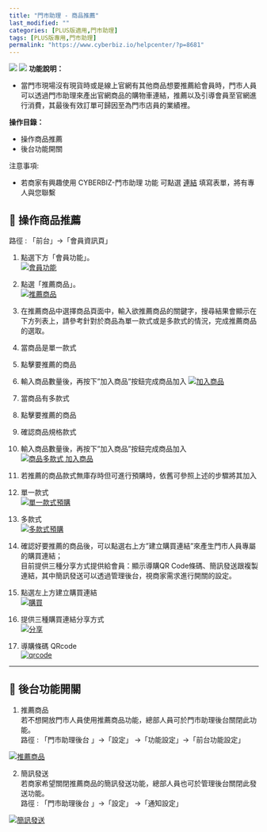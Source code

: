 ```yaml
---
title: "門市助理 - 商品推薦"
last_modified: ""
categories: [PLUS版適用,門市助理]
tags: [PLUS版專用,門市助理]
permalink: "https://www.cyberbiz.io/helpcenter/?p=8681"
---
```


![](https://www.cyberbiz.io/support/wp-content/uploads/門市助理.png)
![](https://www.cyberbiz.io/helpcenter/wp-content/uploads/PLUS版3.png)
**功能說明：**  

* 當門市現場沒有現貨時或是線上官網有其他商品想要推薦給會員時，門市人員可以透過門市助理來產出官網商品的購物車連結，推薦以及引導會員至官網進行消費，其最後有效訂單可歸因至為門市店員的業績裡。

**操作目錄：**

* 操作商品推薦
* 後台功能開關

注意事項:  

* 若商家有興趣使用 CYBERBIZ-門市助理 功能 可點選 [連結](https://docs.google.com/forms/d/e/1FAIpQLScAzqU3OckpsS-XBy3yvioKksDBazronFTuEl_RBonxCATHaQ/viewform) 填寫表單，將有專人與您聯繫

## 📌 操作商品推薦


路徑 :  「前台」→「會員資訊頁」  


1. 點選下方「會員功能」。  
[![會員功能](https://www.cyberbiz.io/support/wp-content/uploads/門市助理-商品推薦01.png)](https://www.cyberbiz.io/support/wp-content/uploads/門市助理-商品推薦01.png)



2. 點選「推薦商品」。  
[![推薦商品](https://www.cyberbiz.io/support/wp-content/uploads/門市助理-商品推薦02.png)](https://www.cyberbiz.io/support/wp-content/uploads/門市助理-商品推薦02.png)



3. 在推薦商品中選擇商品頁面中，輸入欲推薦商品的關鍵字，搜尋結果會顯示在下方列表上，請參考針對於商品為單一款式或是多款式的情況，完成推薦商品的選取。  


1. 當商品是單一款式 
1. 點擊要推薦的商品
2. 輸入商品數量後，再按下”加入商品”按鈕完成商品加入
[![加入商品](https://www.cyberbiz.io/support/wp-content/uploads/門市助理-商品推薦03.png)](https://www.cyberbiz.io/support/wp-content/uploads/門市助理-商品推薦03.png)

2. 當商品有多款式 
1. 點擊要推薦的商品
2. 確認商品規格款式
3. 輸入商品數量後，再按下”加入商品”按鈕完成商品加入
[![商品多款式 加入商品](https://www.cyberbiz.io/support/wp-content/uploads/門市助理-商品推薦04.png)](https://www.cyberbiz.io/support/wp-content/uploads/門市助理-商品推薦04.png)



4. 若推薦的商品款式無庫存時但可進行預購時，依舊可參照上述的步驟將其加入 
1. 單一款式  
[![單一款式預購](https://www.cyberbiz.io/support/wp-content/uploads/門市助理-商品推薦05.png)](https://www.cyberbiz.io/support/wp-content/uploads/門市助理-商品推薦05.png)



2. 多款式  
[![多款式預購](https://www.cyberbiz.io/support/wp-content/uploads/門市助理-商品推薦06.png)](https://www.cyberbiz.io/support/wp-content/uploads/門市助理-商品推薦06.png)





5. 確認好要推薦的商品後，可以點選右上方”建立購買連結”來產生門市人員專屬的購買連結；  
目前提供三種分享方式提供給會員：顯示導購QR Code條碼、簡訊發送跟複製連結，其中簡訊發送可以透過管理後台，視商家需求進行開關的設定。  


1. 點選左上方建立購買連結  
[![購買](https://www.cyberbiz.io/support/wp-content/uploads/門市助理-商品推薦07.png)](https://www.cyberbiz.io/support/wp-content/uploads/門市助理-商品推薦07.png)



2. 提供三種購買連結分享方式  
[![分享](https://www.cyberbiz.io/support/wp-content/uploads/門市助理-商品推薦08.png)](https://www.cyberbiz.io/support/wp-content/uploads/門市助理-商品推薦08.png)



3. 導購條碼 QRcode  
[![qrcode](https://www.cyberbiz.io/support/wp-content/uploads/門市助理-商品推薦09.png)](https://www.cyberbiz.io/support/wp-content/uploads/門市助理-商品推薦09.png)





* * *

## 📌 後台功能開關



1. 推薦商品  
若不想開放門市人員使用推薦商品功能，總部人員可於門市助理後台關閉此功能。  
路徑 : 「門市助理後台 」→「設定」 →「功能設定」→「前台功能設定」  

[![推薦商品](https://www.cyberbiz.io/support/wp-content/uploads/門市助理-商品推薦10.png)](https://www.cyberbiz.io/support/wp-content/uploads/門市助理-商品推薦10.png)



2. 簡訊發送  
若商家希望關閉推薦商品的簡訊發送功能，總部人員也可於管理後台關閉此發送功能。  
路徑 : 「門市助理後台 」→「設定」 →「通知設定」  

[![簡訊發送](https://www.cyberbiz.io/support/wp-content/uploads/門市助理-商品推薦11.png)](https://www.cyberbiz.io/support/wp-content/uploads/門市助理-商品推薦11.png)



